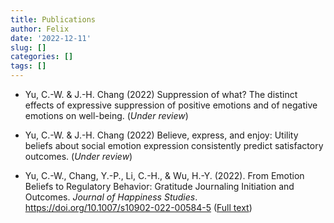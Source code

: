 ```yaml
---
title: Publications
author: Felix
date: '2022-12-11'
slug: []
categories: []
tags: []
---
```


- Yu, C.-W. & J.-H. Chang (2022) Suppression of what? The distinct effects of expressive suppression of positive emotions and of negative emotions on well-being. (_Under review_)

- Yu, C.-W. & J.-H. Chang (2022) Believe, express, and enjoy: Utility beliefs about social emotion expression consistently predict satisfactory outcomes. (_Under review_)

- Yu, C.-W., Chang, Y.-P., Li, C.-H., & Wu, H.-Y. (2022). From Emotion Beliefs to Regulatory Behavior: Gratitude Journaling Initiation and Outcomes. _Journal of Happiness Studies_. https://doi.org/10.1007/s10902-022-00584-5 ([Full text](https://uc821303b5cfcdc2e1a4f6d8a9ad.dl.dropboxusercontent.com/cd/0/inline2/ByZBZqcduvj9Lh8o2EkasSFFd3XKHPHmSLkLMYSMdIZALr2FNNf7UgRkNE1yd1sbxHLh_xWQAfONtXHkKZv171ayPjWlKVrDJFrqGmz7jGpYd2j3yk80K3pLdytVnJ3HmN-Lg9SqvgGXafGvw86T0TUetjWLn1j3AWyzwxbLPtzShOPu9UFzSsIYTaK4qrxTCeR5DiPkCxhhg0pO9fAUcGfNrq8gycBz2yUZ4WPZ__TjUHtkbT3ekwMSw9uXtyFswy9bwNKNr7vJDLDT2Kh_HsA3_zBnKRJoGU6uSg5-s5qwk_H9hoffyoWIoESE_j3tfY14X6acYMeAQge1LCKaGdJh0dtBMq2tc82xg3fEPkHOmzQla6wTpCuQsbT7v7X3cIJ8LYhmC9_Y-EYDWjioutG4RYh61RF9wZcwDwvsBNWsaA/file))
 
